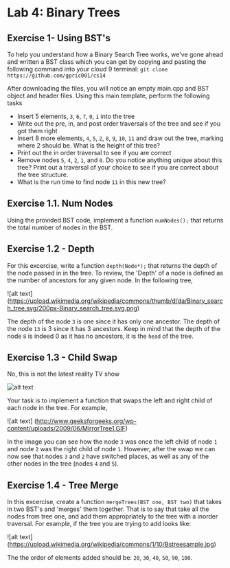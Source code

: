 
Lab 4: Binary Trees
===================================

Exercise 1- Using BST's
----------
To help you understand how a Binary Search Tree works, we've gone ahead and written a BST class which you can get by
copying and pasting the following command into your cloud 9 terminal: `git clone https://github.com/gpric001/cs14 `

After downloading the files, you will notice an empty main.cpp and BST object and header files. Using this main
template, perform the following tasks

* Insert 5 elements, `3`, `6`, `7`, `0`, `1` into the tree
* Write out the pre, in, and post order traversals of the tree and see if you got them right
* Insert 8 more elements, `4`, `5`, `2`, `8`, `9`, `10`, `11` and draw out the tree, marking where 2 should be. What is the height of this tree?
* Print out the in order traversal to see if you are correct
* Remove nodes `5`, `4`, `2`, `1`, and `0`. Do you notice anything unique about this tree? Print out a traversal of your choice to see if you are correct about the tree structure.
* What is the run time to find node `11` in this new tree?

Exercise 1.1. Num Nodes
----------
Using the provided BST code, implement a function `numNodes();` that returns the total number of nodes in the BST.

Exercise 1.2 - Depth
-----------
For this excercise, write a function `depth(Node*);` that returns the depth of the node passed in in the tree.
To review, the 'Depth' of a node is defined as the number of ancestors for any given node. In the following tree,

![alt text] (https://upload.wikimedia.org/wikipedia/commons/thumb/d/da/Binary_search_tree.svg/200px-Binary_search_tree.svg.png)

The depth of the node `3` is one since it has only one ancestor. The depth of the node `13` is 3 since it has 3 ancestors.
Keep in mind that the depth of the node `8` is indeed 0 as it has no ancestors, it is the `head` of the tree.

Exercise 1.3 - Child Swap
----------

No, this is not the latest reality TV show

![alt text](https://c1.staticflickr.com/8/7526/15949537925_21300de845_b.jpg)

Your task is to implement a function that swaps the left and right child of each node in the tree. For example, 

![alt text] (http://www.geeksforgeeks.org/wp-content/uploads/2009/06/MirrorTree1.GIF)

In the image you can see how the node `3` was once the left child of node `1` and node `2` was the right 
child of node `1`. However, after the swap we can now see that nodes `3` and `2` have switched places, 
as well as any of the other nodes in the tree (nodes `4` and `5`).

Exercise 1.4 - Tree Merge
------------
In this excercise, create a function `mergeTrees(BST one, BST two)` that takes in two BST's and 'merges' them together. That is 
to say that take all the nodes from tree one, and add them appropriately to the tree with a inorder traversal.
For example, if the tree you are trying to add looks like:

![alt text] (https://upload.wikimedia.org/wikipedia/commons/1/10/Bstreesample.jpg)

The the order of elements added should be:  `20`, `30`, `40`, `50`, `90`, `100`.
